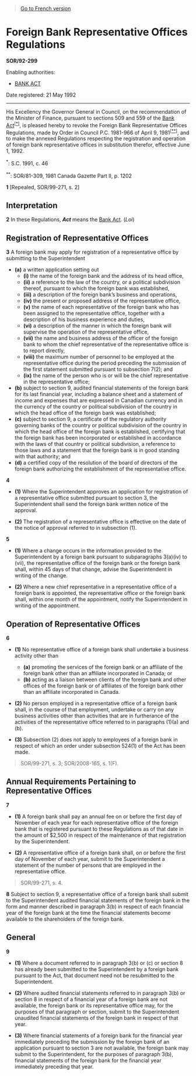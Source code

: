 > [Go to French version](/fr/Règlements/Décrets,%20ordonnances%20et%20règlements%20statutaires/92/299.md)

# Foreign Bank Representative Offices Regulations

**SOR/92-299**

Enabling authorities: 
- [BANK ACT](/en/Acts/Statutes%20of%20Canada/1991/c.%2046.md)

Date registered: 21 May 1992

----------

His Excellency the Governor General in Council, on the recommendation of the Minister of Finance, pursuant to sections 509 and 559 of the [Bank Act](/en/Acts/Statutes%20of%20Canada/1991/c.%2046.md)<sup><a href='#footnote1star_e'>[*]</a></sup>, is pleased hereby to revoke the Foreign Bank Representative Offices Regulations, made by Order in Council P.C. 1981-966 of April 9, 1981<sup><a href='#footnote2stars_e'>[**]</a></sup>, and to make the annexed Regulations respecting the registration and operation of foreign bank representative offices in substitution therefor, effective June 1, 1992.

<a name='footnote1star_e'><sup>*</sup></a>: S.C. 1991, c. 46<br />

<a name='footnote2stars_e'><sup>**</sup></a>: SOR/81-309, 1981 Canada Gazette Part II, p. 1202<br />



**1** [Repealed, SOR/99-271, s. 2]




## Interpretation


**2** In these Regulations, ***Act*** means the [Bank Act](/en/Acts/Statutes%20of%20Canada/1991/c.%2046.md). (*Loi*)




## Registration of Representative Offices


**3** A foreign bank may apply for registration of a representative office by submitting to the Superintendent
- **(a)** a written application setting out
	- **(i)** the name of the foreign bank and the address of its head office,
	- **(ii)** a reference to the law of the country, or a political subdivision thereof, pursuant to which the foreign bank was established,
	- **(iii)** a description of the foreign bank’s business and operations,
	- **(iv)** the present or proposed address of the representative office,
	- **(v)** the name of each representative of the foreign bank who has been assigned to the representative office, together with a description of his business experience and duties,
	- **(vi)** a description of the manner in which the foreign bank will supervise the operation of the representative office,
	- **(vii)** the name and business address of the officer of the foreign bank to whom the chief representative of the representative office is to report directly,
	- **(viii)** the maximum number of personnel to be employed at the representative office during the period preceding the submission of the first statement submitted pursuant to subsection 7(2); and
	- **(ix)** the name of the person who is or will be the chief representative in the representative office;
- **(b)** subject to section 9, audited financial statements of the foreign bank for its last financial year, including a balance sheet and a statement of income and expenses that are expressed in Canadian currency and in the currency of the country or political subdivision of the country in which the head office of the foreign bank was established;
- **(c)** subject to section 9, a certificate of the regulatory authority governing banks of the country or political subdivision of the country in which the head office of the foreign bank is established, certifying that the foreign bank has been incorporated or established in accordance with the laws of that country or political subdivision, a reference to those laws and a statement that the foreign bank is in good standing with that authority; and
- **(d)** a certified copy of the resolution of the board of directors of the foreign bank authorizing the establishment of the representative office.



**4** 

- **(1)** Where the Superintendent approves an application for registration of a representative office submitted pursuant to section 3, the Superintendent shall send the foreign bank written notice of the approval.

- **(2)** The registration of a representative office is effective on the date of the notice of approval referred to in subsection (1).



**5** 

- **(1)** Where a change occurs in the information provided to the Superintendent by a foreign bank pursuant to subparagraphs 3(a)(iv) to (vii), the representative office of the foreign bank or the foreign bank shall, within 45 days of that change, advise the Superintendent in writing of the change.

- **(2)** Where a new chief representative in a representative office of a foreign bank is appointed, the representative office or the foreign bank shall, within one month of the appointment, notify the Superintendent in writing of the appointment.




## Operation of Representative Offices


**6** 

- **(1)** No representative office of a foreign bank shall undertake a business activity other than
	- **(a)** promoting the services of the foreign bank or an affiliate of the foreign bank other than an affiliate incorporated in Canada; or
	- **(b)** acting as a liaison between clients of the foreign bank and other offices of the foreign bank or of affiliates of the foreign bank other than an affiliate incorporated in Canada.

- **(2)** No person employed in a representative office of a foreign bank shall, in the course of that employment, undertake or carry on any business activities other than activities that are in furtherance of the activities of the representative office referred to in paragraphs (1)(a) and (b).

- **(3)** Subsection (2) does not apply to employees of a foreign bank in respect of which an order under subsection 524(1) of the Act has been made.
> SOR/99-271, s. 3; SOR/2008-165, s. 1(F).





## Annual Requirements Pertaining to Representative Offices


**7** 

- **(1)** A foreign bank shall pay an annual fee on or before the first day of November of each year for each representative office of the foreign bank that is registered pursuant to these Regulations as of that date in the amount of $2,500 in respect of the maintenance of that registration by the Superintendent.

- **(2)** A representative office of a foreign bank shall, on or before the first day of November of each year, submit to the Superintendent a statement of the number of persons that are employed in the representative office.
> SOR/99-271, s. 4.




**8** Subject to section 9, a representative office of a foreign bank shall submit to the Superintendent audited financial statements of the foreign bank in the form and manner described in paragraph 3(b) in respect of each financial year of the foreign bank at the time the financial statements become available to the shareholders of the foreign bank.




## General


**9** 

- **(1)** Where a document referred to in paragraph 3(b) or (c) or section 8 has already been submitted to the Superintendent by a foreign bank pursuant to the Act, that document need not be resubmitted to the Superintendent.

- **(2)** Where audited financial statements referred to in paragraph 3(b) or section 8 in respect of a financial year of a foreign bank are not available, the foreign bank or its representative office may, for the purposes of that paragraph or section, submit to the Superintendent unaudited financial statements of the foreign bank in respect of that year.

- **(3)** Where financial statements of a foreign bank for the financial year immediately preceding the submission by the foreign bank of an application pursuant to section 3 are not available, the foreign bank may submit to the Superintendent, for the purposes of paragraph 3(b), financial statements of the foreign bank for the financial year immediately preceding that year.


